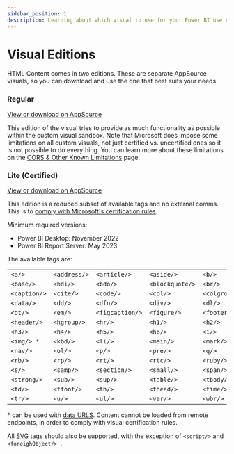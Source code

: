 ```yaml
---
sidebar_position: 1
description: Learning about which visual to use for your Power BI use case.
---
```


# Visual Editions

HTML Content comes in two editions. These are separate AppSource visuals, so you can download and use the one that best suits your needs.

### Regular

[View or download on AppSource](https://appsource.microsoft.com/en-us/product/power-bi-visuals/WA200001930)

This edition of the visual tries to provide as much functionality as possible within the custom visual sandbox. Note that Microsoft does impose some limitations on all custom visuals, not just certified vs. uncertified ones so it is not possible to do everything. You can learn more about these limitations on the [CORS & Other Known Limitations](/reference/limitations) page.

### Lite (Certified)

[View or download on AppSource](https://appsource.microsoft.com/en-us/product/PowerBIVisuals/coacervolimited1596856650797.htmlcontent_certified)

This edition is a reduced subset of available tags and no external comms. This is to [comply with Microsoft's certification rules](https://docs.microsoft.com/en-us/power-bi/developer/visuals/power-bi-custom-visuals-certified?WT.mc_id=DP-MVP-5003712#source-code-requirements).

Minimum required versions:

- Power BI Desktop: November 2022
- Power BI Report Server: May 2023

The available tags are:

<table>
  <tr>
    <td>
      <code>&lt;a/&gt;</code>
    </td>
    <td>
      <code>&lt;address/&gt;</code>
    </td>
    <td>
      <code>&lt;article/&gt;</code>
    </td>
    <td>
      <code>&lt;aside/&gt;</code>
    </td>
    <td>
      <code>&lt;b/&gt;</code>
    </td>
  </tr>
  <tr>
    <td>
      <code>&lt;base/&gt;</code>
    </td>
    <td>
      <code>&lt;bdi/&gt;</code>
    </td>
    <td>
      <code>&lt;bdo/&gt;</code>
    </td>
    <td>
      <code>&lt;blockquote/&gt;</code>
    </td>
    <td>
      <code>&lt;br/&gt;</code>
    </td>
  </tr>
  <tr>
    <td>
      <code>&lt;caption/&gt;</code>
    </td>
    <td>
      <code>&lt;cite/&gt;</code>
    </td>
    <td>
      <code>&lt;code/&gt;</code>
    </td>
    <td>
      <code>&lt;col/&gt;</code>
    </td>
    <td>
      <code>&lt;colgroup/&gt;</code>
    </td>
  </tr>
  <tr>
    <td>
      <code>&lt;data/&gt;</code>
    </td>
    <td>
      <code>&lt;dd/&gt;</code>
    </td>
    <td>
      <code>&lt;dfn/&gt;</code>
    </td>
    <td>
      <code>&lt;div/&gt;</code>
    </td>
    <td>
      <code>&lt;dl/&gt;</code>
    </td>
  </tr>
  <tr>
    <td>
      <code>&lt;dt/&gt;</code>
    </td>
    <td>
      <code>&lt;em/&gt;</code>
    </td>
    <td>
      <code>&lt;figcaption/&gt;</code>
    </td>
    <td>
      <code>&lt;figure/&gt;</code>
    </td>
    <td>
      <code>&lt;footer/&gt;</code>
    </td>
  </tr>
  <tr>
    <td>
      <code>&lt;header/&gt;</code>
    </td>
    <td>
      <code>&lt;hgroup/&gt;</code>
    </td>
    <td>
      <code>&lt;hr/&gt;</code>
    </td>
    <td>
      <code>&lt;h1/&gt;</code>
    </td>
    <td>
      <code>&lt;h2/&gt;</code>
    </td>
  </tr>
  <tr>
    <td>
      <code>&lt;h3/&gt;</code>
    </td>
    <td>
      <code>&lt;h4/&gt;</code>
    </td>
    <td>
      <code>&lt;h5/&gt;</code>
    </td>
    <td>
      <code>&lt;h6/&gt;</code>
    </td>
    <td>
      <code>&lt;i/&gt;</code>
    </td>
  </tr>
  <tr>
    <td>
      <code>&lt;img/&gt; *</code>
    </td>
    <td>
      <code>&lt;kbd/&gt;</code>
    </td>
    <td>
      <code>&lt;li/&gt;</code>
    </td>
    <td>
      <code>&lt;main/&gt;</code>
    </td>
    <td>
      <code>&lt;mark/&gt;</code>
    </td>
  </tr>
  <tr>
    <td>
      <code>&lt;nav/&gt;</code>
    </td>
    <td>
      <code>&lt;ol/&gt;</code>
    </td>
    <td>
      <code>&lt;p/&gt;</code>
    </td>
    <td>
      <code>&lt;pre/&gt;</code>
    </td>
    <td>
      <code>&lt;q/&gt;</code>
    </td>
  </tr>
  <tr>
    <td>
      <code>&lt;rb/&gt;</code>
    </td>
    <td>
      <code>&lt;rp/&gt;</code>
    </td>
    <td>
      <code>&lt;rt/&gt;</code>
    </td>
    <td>
      <code>&lt;rtc/&gt;</code>
    </td>
    <td>
      <code>&lt;ruby/&gt;</code>
    </td>
  </tr>
  <tr>
    <td>
      <code>&lt;s/&gt;</code>
    </td>
    <td>
      <code>&lt;samp/&gt;</code>
    </td>
    <td>
      <code>&lt;section/&gt;</code>
    </td>
    <td>
      <code>&lt;small/&gt;</code>
    </td>
    <td>
      <code>&lt;span/&gt;</code>
    </td>
  </tr>
  <tr>
    <td>
      <code>&lt;strong/&gt;</code>
    </td>
    <td>
      <code>&lt;sub/&gt;</code>
    </td>
    <td>
      <code>&lt;sup/&gt;</code>
    </td>
    <td>
      <code>&lt;table/&gt;</code>
    </td>
    <td>
      <code>&lt;tbody/&gt;</code>
    </td>
  </tr>
  <tr>
    <td>
      <code>&lt;td/&gt;</code>
    </td>
    <td>
      <code>&lt;tfoot/&gt;</code>
    </td>
    <td>
      <code>&lt;th/&gt;</code>
    </td>
    <td>
      <code>&lt;thead/&gt;</code>
    </td>
    <td>
      <code>&lt;time/&gt;</code>
    </td>
  </tr>
  <tr>
    <td>
      <code>&lt;tr/&gt;</code>
    </td>
    <td>
      <code>&lt;u/&gt;</code>
    </td>
    <td>
      <code>&lt;ul/&gt;</code>
    </td>
    <td>
      <code>&lt;var/&gt;</code>
    </td>
    <td>
      <code>&lt;wbr/&gt;</code>
    </td>
  </tr>
</table>

\* can be used with [data URLS](https://developer.mozilla.org/en-US/docs/web/http/basics_of_http/data_urls). Content cannot be loaded from remote endpoints, in order to comply with visual certification rules.

All [SVG](https://developer.mozilla.org/en-US/docs/Web/SVG) tags should also be supported, with the exception of `<script/>` and `<foreighObject/>
`.
